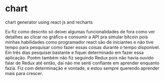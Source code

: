 # chart
chart generator using react js and recharts

Eu fiz como descrito só deixei algumas funcionalidades de fora como ver detalhes ao clicar no gráfico e consumir a API pra simular bitcoin pois minhas habilidades como programador react são de iniciantes e não tive tempo para pesquisar como fazer essas coisas durante o tempo disponível. Em três dias pesquisei bastante e fiquei determinado em fazer essa aplicação. Porém também não fiz seguindo Redux pois não havia ouvido falar de Redux até então, daí não me senti confiante em aprender enquanto fazia. Fiz com determinação e vontade, e estou sempre querendo aprender mais para crescer.
